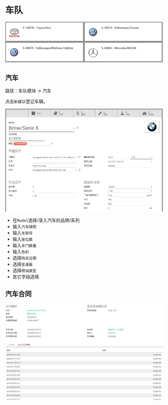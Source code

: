 # 车队

![车队](_images/vehicle.PNG)

## 汽车

路径：车队模块 -> 汽车

点击`新建`以登记车辆。

![汽车：新建](_images/vehicle1.PNG)

* 在`Model`选择/录入汽车的品牌/系列
* 输入`汽车牌照`
* 输入`车架号`
* 输入`座位数`
* 输入`车门数量`
* 输入`色彩`
* 选择`购买日期`
* 选择`变速器`
* 选择`燃油类型`
* 其它字段选填

## 汽车合同

![汽车合同](_images/vehicle2.PNG)